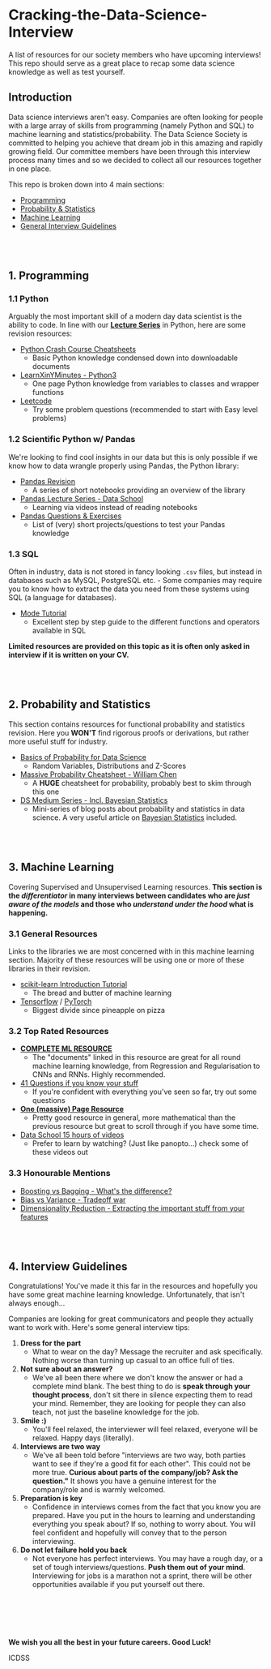 # Cracking-the-Data-Science-Interview
A list of resources for our society members who have upcoming interviews! This repo should serve as a great place to recap some data science knowledge as well as test yourself.


## Introduction
Data science interviews aren't easy. Companies are often looking for people with a large array of skills from programming (namely Python and SQL) to machine learning and statistics/probability. The Data Science Society is committed to helping you achieve that dream job in this amazing and rapidly growing field. Our committee members have been through this interview process many times and so we decided to collect all our resources together in one place.

This repo is broken down into 4 main sections:
- [Programming](#1-programming)
- [Probability & Statistics](#2-probability-and-statistics)
- [Machine Learning](#3-machine-learning)
- [General Interview Guidelines](#4-interview-guidelines)

<br/><br/>
## 1. Programming
### 1.1 Python
Arguably the most important skill of a modern day data scientist is the ability to code. In line with our [**Lecture Series**](https://github.com/Imperial-College-Data-Science-Society/Lecture-1-Intro-to-Python) in Python, here are some revision resources:

 - [Python Crash Course Cheatsheets](https://ehmatthes.github.io/pcc/cheatsheets/README.html)
	 - Basic Python knowledge condensed down into downloadable documents
- [LearnXinYMinutes - Python3](https://learnxinyminutes.com/docs/python3/)
	- One page Python knowledge from variables to classes and wrapper functions
- [Leetcode](https://leetcode.com/)
	- Try some problem questions (recommended to start with Easy level problems)

### 1.2 Scientific Python w/ Pandas
We're looking to find cool insights in our data but this is only possible if we know how to data wrangle properly using Pandas, the Python library:

- [Pandas Revision](https://dshahid380.github.io/Data-analysis-with-pandas/)
	- A series of short notebooks providing an overview of the library
- [Pandas Lecture Series - Data School](https://www.youtube.com/playlist?list=PL5-da3qGB5ICCsgW1MxlZ0Hq8LL5U3u9y)
	- Learning via videos instead of reading notebooks
- [Pandas Questions & Exercises](https://github.com/guipsamora/pandas_exercises#getting-and-knowing)
	- List of (very) short projects/questions to test your Pandas knowledge

### 1.3 SQL
Often in industry, data is not stored in fancy looking `.csv` files, but instead in databases such as MySQL, PostgreSQL etc. - Some companies may require you to know how to extract the data you need from these systems using SQL (a language for databases).

- [Mode Tutorial](https://mode.com/sql-tutorial/introduction-to-sql/)
	- Excellent step by step guide to the different functions and operators available in SQL

**Limited resources are provided on this topic as it is often only asked in interview if it is written on your CV.**

<br/><br/>
## 2. Probability and Statistics
This section contains resources for functional probability and statistics revision. Here you **WON'T** find rigorous proofs or derivations, but rather more useful stuff for industry.

- [Basics of Probability for Data Science](https://www.analyticsvidhya.com/blog/2017/02/basic-probability-data-science-with-examples/)
	- Random Variables, Distributions and Z-Scores
- [Massive Probability Cheatsheet - William Chen](https://static1.squarespace.com/static/54bf3241e4b0f0d81bf7ff36/t/55e9494fe4b011aed10e48e5/1441352015658/probability_cheatsheet.pdf)
	- A **HUGE** cheatsheet for probability, probably best to skim through this one
- [DS Medium Series - Incl. Bayesian Statistics](https://medium.com/@rathi.ankit/probability-statistics-for-data-science-series-83b94353ca48)
	- Mini-series of blog posts about probability and statistics in data science. A very useful article on [Bayesian Statistics](https://towardsdatascience.com/bayesian-statistics-for-data-science-45397ec79c94) included.

<br/><br/>
## 3. Machine Learning
Covering Supervised and Unsupervised Learning resources. **This section is the *differentiator* in many interviews between candidates who are *just aware of the models* and those who *understand under the hood* what is happening.**

### 3.1 General Resources
Links to the libraries we are most concerned with in this machine learning section. Majority of these resources will be using one or more of these libraries in their revision.
- [scikit-learn Introduction Tutorial](https://scikit-learn.org/stable/tutorial/basic/tutorial.html)
	- The bread and butter of machine learning
- [Tensorflow](https://www.tensorflow.org/learn) / [PyTorch](https://pytorch.org/tutorials/beginner/nlp/pytorch_tutorial.html)
	- Biggest divide since pineapple on pizza

### 3.2 Top Rated Resources
- [**COMPLETE ML RESOURCE**](https://github.com/machinelearningmindset/machine-learning-course#machine-learning)
	- The "documents" linked in this resource are great for all round machine learning knowledge, from Regression and Regularisation to CNNs and RNNs. Highly recommended.
- [41 Questions if you know your stuff](https://www.springboard.com/blog/machine-learning-interview-questions/)
	- If you're confident with everything you've seen so far, try out some questions
- [**One (massive) Page Resource**](https://createmomo.github.io/2018/01/23/Super-Machine-Learning-Revision-Notes/)
	- Pretty good resource in general, more mathematical than the previous resource but great to scroll through if you have some time.
- [Data School 15 hours of videos](https://www.dataschool.io/15-hours-of-expert-machine-learning-videos/)
	- Prefer to learn by watching? (Just like panopto...) check some of these videos out

### 3.3 Honourable Mentions
- [Boosting vs Bagging - What's the difference?](https://quantdare.com/what-is-the-difference-between-bagging-and-boosting/)
- [Bias vs Variance - Tradeoff war](https://towardsdatascience.com/understanding-the-bias-variance-tradeoff-165e6942b229)
- [Dimensionality Reduction - Extracting the important stuff from your features](https://www.analyticsvidhya.com/blog/2018/08/dimensionality-reduction-techniques-python/)

<br/><br/>
## 4. Interview Guidelines
Congratulations! You've made it this far in the resources and hopefully you have some great machine learning knowledge. Unfortunately, that isn't always enough...

Companies are looking for great communicators and people they actually want to work with. Here's some general interview tips:

 1. **Dress for the part**
	 - What to wear on the day? Message the recruiter and ask specifically. Nothing worse than turning up casual to an office full of ties.
2. **Not sure about an answer?**
	- We've all been there where we don't know the answer or had a complete mind blank. The best thing to do is **speak through your thought process**, don't sit there in silence expecting them to read your mind. Remember, they are looking for people they can also teach, not just the baseline knowledge for the job.
3. **Smile :)**
	- You'll feel relaxed, the interviewer will feel relaxed, everyone will be relaxed. Happy days (literally).
4. **Interviews are two way**
	- We've all been told before "interviews are two way, both parties want to see if they're a good fit for each other". This could not be more true. **Curious about parts of the company/job? Ask the question."** It shows you have a genuine interest for the company/role and is warmly welcomed.
5. **Preparation is key**
	- Confidence in interviews comes from the fact that you know you are prepared. Have you put in the hours to learning and understanding everything you speak about? If so, nothing to worry about. You will feel confident and hopefully will convey that to the person interviewing.
6. **Do not let failure hold you back**
	- Not everyone has perfect interviews. You may have a rough day, or a set of tough interviews/questions. **Push them out of your mind**. Interviewing for jobs is a marathon not a sprint, there will be other opportunities available if you put yourself out there.

<br/><br/>
-
**We wish you all the best in your future careers. Good Luck!**

ICDSS
